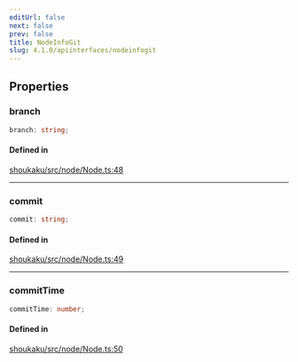 ```yaml
---
editUrl: false
next: false
prev: false
title: NodeInfoGit
slug: 4.1.0/apiinterfaces/nodeinfogit
---
```


## Properties

<a id="branch" name="branch" />

### branch

```ts
branch: string;
```

#### Defined in

[shoukaku/src/node/Node.ts:48](https://github.com/shipgirlproject/shoukaku/blob/30762f5af6c7b4176e69ee96fa39bc204a7cff21/src/node/Node.ts#L48)

***

<a id="commit" name="commit" />

### commit

```ts
commit: string;
```

#### Defined in

[shoukaku/src/node/Node.ts:49](https://github.com/shipgirlproject/shoukaku/blob/30762f5af6c7b4176e69ee96fa39bc204a7cff21/src/node/Node.ts#L49)

***

<a id="committime" name="committime" />

### commitTime

```ts
commitTime: number;
```

#### Defined in

[shoukaku/src/node/Node.ts:50](https://github.com/shipgirlproject/shoukaku/blob/30762f5af6c7b4176e69ee96fa39bc204a7cff21/src/node/Node.ts#L50)
